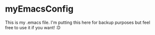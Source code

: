 myEmacsConfig
=============

This is my .emacs file. I'm putting this here for backup purposes but feel free to use it if you want! :D
